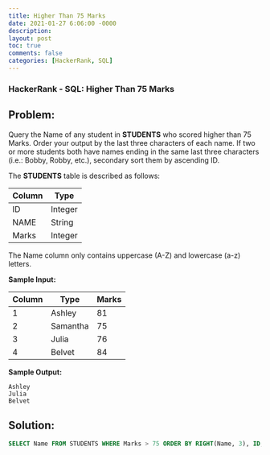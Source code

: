 ```yaml
---
title: Higher Than 75 Marks
date: 2021-01-27 6:06:00 -0000
description: 
layout: post
toc: true
comments: false
categories: [HackerRank, SQL]
---
```


### HackerRank - SQL: Higher Than 75 Marks

## Problem:

Query the Name of any student in **STUDENTS** who scored higher than 75 Marks. Order your output by the last three characters of each name. If two or more students both have names ending in the same last three characters (i.e.: Bobby, Robby, etc.), secondary sort them by ascending ID.

The **STUDENTS** table is described as follows: 

| Column      | Type |
| ----------- | ----------- |
| ID      | Integer       |
| NAME   | String        |
| Marks   | Integer        |

The Name column only contains uppercase (A-Z) and lowercase (a-z) letters.

**Sample Input:**

| Column      | Type | Marks |
| ----------- | ----------- | ----------- |
|1 | Ashley | 81 |
|2 | Samantha | 75 |
|3 | Julia | 76 |
|4 | Belvet | 84 |

**Sample Output:**

```
Ashley
Julia
Belvet
```

## Solution:

```sql
SELECT Name FROM STUDENTS WHERE Marks > 75 ORDER BY RIGHT(Name, 3), ID;
```
